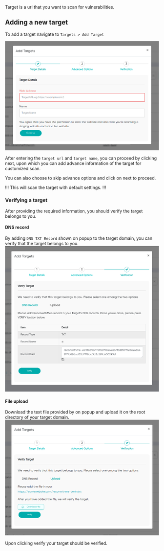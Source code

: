 Target is a url that you want to scan for vulnerabilities.

## Adding a new target

To add a target navigate to `Targets > Add Target`


![Adding a target](../static/Target/addingatarget.png)

After entering the `target url` and `target name`, you can proceed by clicking next, upon which you can add advance information of the target for customized scan. 

You can also choose to skip advance options and click on next to proceed. 

!!!
This will scan the target with default settings.
!!!

### Verifying a target
After providing the required information, you should verify the target belongs to you.

#### DNS record
By adding `DNS TXT Record` shown on popup to the target domain, you can verify that the target belongs to you. 
![Verify by DNS record](../static/Target/verifydns.png)

#### File upload
Download the text file provided by on popup and upload it on the root directory of your target domain.
![Verify by file upload](../static/Target/verifybyfileupload.png)

Upon clicking verify your target should be verified.